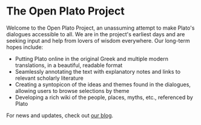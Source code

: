 # The Open Plato Project

Welcome to the Open Plato Project, an unassuming attempt to make Plato's dialogues accessible to all. We are in the project's earliest days and are seeking input and help from lovers of wisdom everywhere. Our long-term hopes include:
- Putting Plato online in the original Greek and multiple modern translations, in a beautiful, readable format
- Seamlessly annotating the text with explanatory notes and links to relevant scholarly literature
- Creating a syntopicon of the ideas and themes found in the dialogues, allowing users to browse selections by theme
- Developing a rich wiki of the people, places, myths, etc., referenced by Plato

For news and updates, check out [our blog](https://start.duckduckgo.com/).